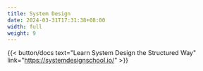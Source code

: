 ```yaml
---
title: System Design
date: 2024-03-31T17:31:38+08:00
width: full
weight: 9
---
```


{{< button/docs text="Learn System Design the Structured Way" link="https://systemdesignschool.io/" >}}